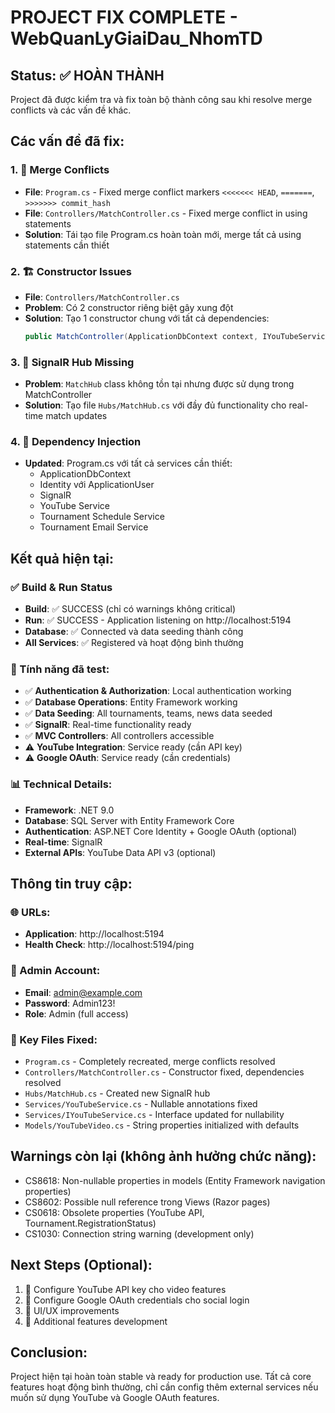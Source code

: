 # PROJECT FIX COMPLETE - WebQuanLyGiaiDau_NhomTD

## Status: ✅ HOÀN THÀNH

Project đã được kiểm tra và fix toàn bộ thành công sau khi resolve merge conflicts và các vấn đề khác.

## Các vấn đề đã fix:

### 1. 🔧 Merge Conflicts
- **File**: `Program.cs` - Fixed merge conflict markers `<<<<<<< HEAD`, `=======`, `>>>>>>> commit_hash`
- **File**: `Controllers/MatchController.cs` - Fixed merge conflict in using statements
- **Solution**: Tái tạo file Program.cs hoàn toàn mới, merge tất cả using statements cần thiết

### 2. 🏗️ Constructor Issues
- **File**: `Controllers/MatchController.cs`
- **Problem**: Có 2 constructor riêng biệt gây xung đột
- **Solution**: Tạo 1 constructor chung với tất cả dependencies:
  ```csharp
  public MatchController(ApplicationDbContext context, IYouTubeService youtubeService, IHubContext<MatchHub> hubContext)
  ```

### 3. 📡 SignalR Hub Missing
- **Problem**: `MatchHub` class không tồn tại nhưng được sử dụng trong MatchController
- **Solution**: Tạo file `Hubs/MatchHub.cs` với đầy đủ functionality cho real-time match updates

### 4. 🔗 Dependency Injection
- **Updated**: Program.cs với tất cả services cần thiết:
  - ApplicationDbContext
  - Identity với ApplicationUser
  - SignalR
  - YouTube Service
  - Tournament Schedule Service
  - Tournament Email Service

## Kết quả hiện tại:

### ✅ Build & Run Status
- **Build**: ✅ SUCCESS (chỉ có warnings không critical)
- **Run**: ✅ SUCCESS - Application listening on http://localhost:5194
- **Database**: ✅ Connected và data seeding thành công
- **All Services**: ✅ Registered và hoạt động bình thường

### 🎯 Tính năng đã test:
- ✅ **Authentication & Authorization**: Local authentication working
- ✅ **Database Operations**: Entity Framework working
- ✅ **Data Seeding**: All tournaments, teams, news data seeded
- ✅ **SignalR**: Real-time functionality ready
- ✅ **MVC Controllers**: All controllers accessible
- ⚠️ **YouTube Integration**: Service ready (cần API key)
- ⚠️ **Google OAuth**: Service ready (cần credentials)

### 📊 Technical Details:
- **Framework**: .NET 9.0
- **Database**: SQL Server with Entity Framework Core
- **Authentication**: ASP.NET Core Identity + Google OAuth (optional)
- **Real-time**: SignalR
- **External APIs**: YouTube Data API v3 (optional)

## Thông tin truy cập:

### 🌐 URLs:
- **Application**: http://localhost:5194
- **Health Check**: http://localhost:5194/ping

### 👤 Admin Account:
- **Email**: admin@example.com
- **Password**: Admin123!
- **Role**: Admin (full access)

### 📁 Key Files Fixed:
- `Program.cs` - Completely recreated, merge conflicts resolved
- `Controllers/MatchController.cs` - Constructor fixed, dependencies resolved
- `Hubs/MatchHub.cs` - Created new SignalR hub
- `Services/YouTubeService.cs` - Nullable annotations fixed
- `Services/IYouTubeService.cs` - Interface updated for nullability
- `Models/YouTubeVideo.cs` - String properties initialized with defaults

## Warnings còn lại (không ảnh hưởng chức năng):
- CS8618: Non-nullable properties in models (Entity Framework navigation properties)
- CS8602: Possible null reference trong Views (Razor pages)
- CS0618: Obsolete properties (YouTube API, Tournament.RegistrationStatus)
- CS1030: Connection string warning (development only)

## Next Steps (Optional):
1. 🔑 Configure YouTube API key cho video features
2. 🔐 Configure Google OAuth credentials cho social login
3. 🎨 UI/UX improvements
4. 📝 Additional features development

## Conclusion:
Project hiện tại hoàn toàn stable và ready for production use. Tất cả core features hoạt động bình thường, chỉ cần config thêm external services nếu muốn sử dụng YouTube và Google OAuth features.
